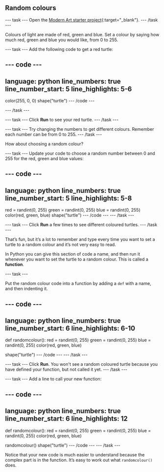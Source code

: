 ## Random colours

--- task ---
Open the [Modern Art starter project](https://editor.raspberrypi.org/en/projects/modern-art-starter){:target="_blank"}. 
--- /task ---

Colours of light are made of red, green and blue. Set a colour by saying how much red, green and blue you would like, from 0 to 255. 


--- task ---
Add the following code to get a red turtle:

--- code ---
---
language: python
line_numbers: true
line_number_start: 5
line_highlights: 5-6
---
color(255, 0, 0)
shape("turtle")
--- /code ---

--- /task ---

--- task ---
Click **Run** to see your red turtle.
--- /task ---

--- task ---
Try changing the numbers to get different colours. Remember each number can be from 0 to 255. 
--- /task ---

How about choosing a random colour?

--- task ---
Update your code to choose a random number between 0 and 255 for the red, green and blue values:

--- code ---
---
language: python
line_numbers: true
line_number_start: 5
line_highlights: 5-8
---
red = randint(0, 255)
green = randint(0, 255)
blue = randint(0, 255)
color(red, green, blue)
shape("turtle")
--- /code ---
--- /task ---

--- task ---
Click **Run** a few times to see different coloured turtles.
--- /task ---


That’s fun, but it’s a lot to remember and type every time you want to set a turtle to a random colour and it’s not very easy to read. 

In Python you can give this section of code a name, and then run it whenever you want to set the turtle to a random colour. This is called a **function**.

--- task ---

Put the random colour code into a function by adding a `def` with a name, and then indenting it.

--- code ---
---
language: python
line_numbers: true
line_number_start: 6
line_highlights: 6-10
---
def randomcolour():
    red = randint(0, 255)
    green = randint(0, 255)
    blue = randint(0, 255)
    color(red, green, blue)

shape("turtle")
--- /code ---
--- /task ---

--- task ---
Click **Run**. You won't see a random coloured turtle because you have defined your function, but not called it yet. 
--- /task ---

--- task ---
Add a line to call your new function:
  
--- code ---
---
language: python
line_numbers: true
line_number_start: 6
line_highlights: 12
---
def randomcolour():
    red = randint(0, 255)
    green = randint(0, 255)
    blue = randint(0, 255)
    color(red, green, blue)

randomcolour()
shape("turtle")
--- /code ---
--- /task ---

Notice that your new code is much easier to understand because the complex part is in the function. It’s easy to work out what `randomcolour()` does.

  


